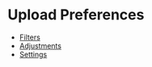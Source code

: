 # Upload Preferences

* [Filters](filters.md)
* [Adjustments](adjustments.md)
* [Settings](settings.md)

